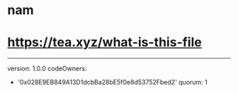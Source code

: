 # nam
# https://tea.xyz/what-is-this-file
---
version: 1.0.0
codeOwners:
  - '0x028E9EB849A13D1dcbBa28bE5f0e8d53752Fbed2'
quorum: 1
